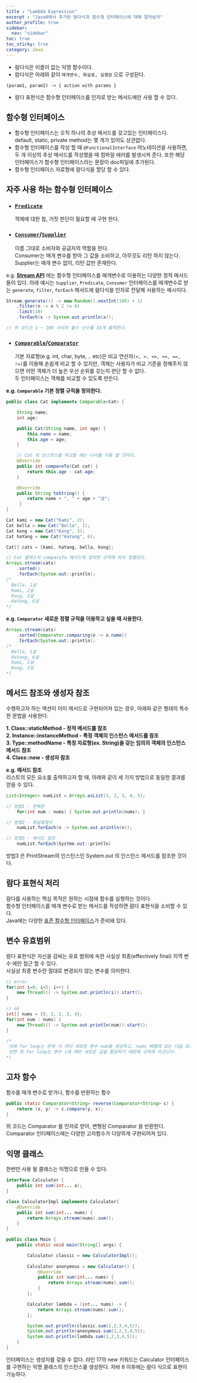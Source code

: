 ```yaml
---
title : "Lambda Expression"
excerpt : "Java8에서 추가된 람다식과 함수형 인터페이스에 대해 알아보자"
author_profile: true
sidebar:
  nav: "sidebar"
toc: true
toc_sticky: true
category: Java
---
```


* 람다식은 이름이 없는 익명 함수이다.
* 람다식은 아래와 같이 `매개변수, 화살표, 실행문` 으로 구성된다.

```
(param1, param2) -> { action with params }
```

* 람다 표현식은 함수형 인터페이스를 인자로 받는 메서드에만 사용 할 수 있다.  

## **함수형 인터페이스**

* 함수형 인터페이스는 오직 하나의 추상 메서드를 갖고있는 인터페이스다.  
  default, static, private method는 몇 개가 있어도 상관없다.
* 함수형 인터페이스를 작성 할 때 `@FunctionalInterface` 어노테이션을 사용하면, 두 개 이상의 추상 메서드를 작성했을 때 컴파일 에러를 발생시켜 준다. 또한 해당 인터페이스가 함수형 인터페이스라는 문장이 doc파일에 추가된다.
* 함수형 인터페이스 자료형에 람다식을 할당 할 수 있다. 


## **자주 사용 하는 함수형 인터페이스**

- ### [`Predicate`](https://docs.oracle.com/javase/8/docs/api/java/util/function/Predicate.html)

  객체에 대한 참, 거짓 판단이 필요할 때 구현 한다.

- ### [`Consumer`](https://docs.oracle.com/javase/8/docs/api/java/util/function/Consumer.html)/[`Supplier`](https://docs.oracle.com/javase/8/docs/api/java/util/function/Supplier.html)

  이름 그대로 소비자와 공급자의 역할을 한다.  
  Consumer는 매개 변수를 받아 그 값을 소비하고, 아무것도 리턴 하지 않는다.  
  Supplier는 매개 변수 없이, 리턴 값만 존재한다.  

e.g. **[Stream API](https://docs.oracle.com/javase/8/docs/api/java/util/stream/Stream.html)** 에는 함수형 인터페이스를 매개변수로 이용하는 다양한 정적 메서드들이 있다.
아래 예시는 `Supplier`, `Predicate`, `Consumer` 인터페이스를 매개변수로 받는 `generate`, `filter`, `forEach` 메서드에 람다식을 인자로 전달해 사용하는 예시이다.

```java
Stream.generate(() -> new Random().nextInt(100) + 1)
	.filter(n -> n % 2 != 0)
	.limit(10)
	.forEach(x -> System.out.println(x));

// 위 코드는 1 ~ 100 사이의 홀수 난수를 10개 출력한다.  
```

- ### [`Comparable`](https://docs.oracle.com/javase/8/docs/api/java/lang/Comparable.html)/[`Comparator`](https://docs.oracle.com/javase/8/docs/api/java/util/Comparator.html)

  기본 자료형(e.g. int, char, byte, .. etc)은 비교 연산자`(<, >, <=, >=, ==, !=)`를 이용해 손쉽게 비교 할 수 있지만, 
  객체는 사용자가 비교 기준을 정해주지 않으면 어떤 객체가 더 높은 우선 순위를 갖는지 판단 할 수 없다.  
  두 인터페이스는 객체를 비교할 수 있도록 만든다.  
  
**e.g. `Comparable` 기본 정렬 규칙을 정의한다.**
```java
public class Cat implements Comparable<Cat> {

    String name;
    int age;

    public Cat(String name, int age) {
        this.name = name;
        this.age = age;
    }

    // Cat 의 인스턴스를 비교할 때는 나이를 이용 할 것이다.
    @Override
    public int compareTo(Cat cat) {
        return this.age - cat.age;
    }

    @Override
    public String toString() {
        return name + ", " + age + "살";
     }
}
```
  
```java
Cat kami = new Cat("Kami", 2);
Cat bella = new Cat("Bella", 1);
Cat kong = new Cat("Kong", 3);
Cat haYang = new Cat("HaYang", 6);

Cat[] cats = {kami, haYang, bella, kong};

// Cat 클래스의 compareTo 메서드에 정의한 규칙에 따라 정렬된다.
Arrays.stream(cats)
	.sorted()
	.forEach(System.out::println);
/*
  Bella, 1살
  Kami, 2살
  Kong, 3살
  HaYang, 6살
*/
```

**e.g. `Comparator` 새로운 정렬 규칙을 이용하고 싶을 때 사용한다.**

```java
Arrays.stream(cats)
	.sorted(Comparator.comparing(o -> o.name))
	.forEach(System.out::println);
/*
  Bella, 1살
  HaYang, 6살
  Kami, 2살
  Kong, 3살
*/
```

## **메서드 참조와 생성자 참조**  
수행하고자 하는 액션이 이미 메서드로 구현되어져 있는 경우, 아래와 같은 형태의 특수한 문법을 사용한다.  

**1. Class::staticMethod - 정적 메서드를 참조**  
**2. Instance::instanceMethod - 특정 객체의 인스턴스 메서드를 참조**  
**3. Type::methodName - 특정 자료형(ex. String)을 갖는 임의의 객체의 인스턴스 메서드 참조**  
**4. Class::new - 생성자 참조**  

**e.g. 메서드 참조**  
리스트의 모든 요소를 출력하고자 할 때, 아래와 같이 세 가지 방법으로 동일한 결과를 얻을 수 있다.  
```java
List<Integer> numList = Arrays.asList(1, 2, 3, 4, 5);

// 방법1 - 반복문
    for(int num : nums) { System.out.println(nums); }

// 방법2 - 화살표함수
    numList.forEach(n -> System.out.println(n));

// 방법3 - 메서드 참조
    numList.forEach(Systme.out::println)
```
방법3 은 PrintStream의 인스턴스인 System.out 의 인스턴스 메서드를 참조한 것이다.  


## **람다 표현식 처리**  
람다를 사용하는 핵심 목적은 원하는 시점에 함수를 실행하는 것이다.  
함수형 인터페이스를 매개 변수로 받는 메서드를 작성하면 람다 표현식을 소비할 수 있다.  
Java에는 다양한 [표준 함수형 인터페이스](https://docs.oracle.com/javase/8/docs/api/java/util/function/package-summary.html)가 준비돼 있다.  


## **변수 유효범위**  
람다 표현식은 자신을 감싸는 유효 범위에 속한 사실상 최종(effectively final) 지역 변수 에만 접근 할 수 있다.  
사실상 최종 변수란 절대로 변경되지 않는 변수를 의미한다.  
  
```java
// error
for(int i=0; i<5; i++) {
    new Thread(() -> System.out.println(i)).start();
}

// ok
int[] nums = {0, 1, 2, 3, 4};
for(int num : nums) {
    new Thread(() -> System.out.println(num)).start();
}

/*
 아래 for loop는 반복 시 마다 새로운 변수 num을 생성하고, nums 배열에 있는 다음 요솟값을 할당 받는다.  
 반면 위 for loop는 변수 i에 매번 새로운 값을 할당하기 때문에 규칙에 어긋난다.   
*/
```

## **고차 함수**  
함수를 매개 변수로 받거나, 함수를 반환하는 함수  

```java
public static Comparator<String> reverse(Comparator<String> c) {
	return (x, y) -> c.compare(y, x);
}
```
  
위 코드는 Comparator<String> 를 인자로 받아, 변형된 Comparator<String> 을 반환한다.
Comparator 인터페이스에는 다양한 고차함수가 다양하게 구현되어져 있다.

## **익명 클래스**  

한번만 사용 될 클래스는 익명으로 만들 수 있다.

```java
interface Calculator {
    public int sum(int... a);
}

class CalculatorImpl implements Calculator{
	@Override
	public int sum(int... nums) {
		return Arrays.stream(nums).sum();
	}	
}

public class Main {
    public static void main(String[] args) {

		Calculator classic = new CalculatorImpl();
	        
		Calculator anonymous = new Calculator() {
			@Override
			public int sum(int... nums) {
				return Arrays.stream(nums).sum();
			}	
		};

		Calculator lambda = (int... nums) -> {	
			return Arrays.stream(nums).sum();
		};

		System.out.println(classic.sum(1,2,3,4,5));	
		System.out.println(anonymous.sum(1,2,3,4,5));		
		System.out.println(lambda.sum(1,2,3,4,5));
	}
}
```

인터페이스는 생성자를 갖을 수 없다. 라인 17의 new 키워드는 Calculator 인터페이스를 구현하는 익명 클래스의 인스턴스를 생성한다. 자바 8 이후에는 람다 식으로 표현이 가능하다. 
